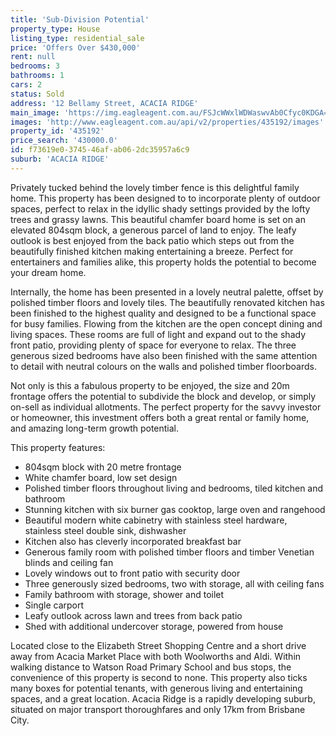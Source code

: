 ```yaml
---
title: 'Sub-Division Potential'
property_type: House
listing_type: residential_sale
price: 'Offers Over $430,000'
rent: null
bedrooms: 3
bathrooms: 1
cars: 2
status: Sold
address: '12 Bellamy Street, ACACIA RIDGE'
main_image: 'https://img.eagleagent.com.au/FSJcWWxlWDWaswvAb0Cfyc0KDGA=/1280x854/smart/https://s3-us-west-2.amazonaws.com/eagleagent-orig/images/6821555/126538418-image-M.jpg'
images: 'http://www.eagleagent.com.au/api/v2/properties/435192/images'
property_id: '435192'
price_search: '430000.0'
id: f73619e0-3745-46af-ab06-2dc35957a6c9
suburb: 'ACACIA RIDGE'
---
```

Privately tucked behind the lovely timber fence is this delightful family home. This property has been designed to to incorporate plenty of outdoor spaces, perfect to relax in the idyllic shady settings provided by the lofty trees and grassy lawns. This beautiful chamfer board home is set on an elevated 804sqm block, a generous parcel of land to enjoy. The leafy outlook is best enjoyed from the back patio which steps out from the beautifully finished kitchen making entertaining a breeze. Perfect for entertainers and families alike, this property holds the potential to become your dream home.

Internally, the home has been presented in a lovely neutral palette, offset by polished timber floors and lovely tiles. The beautifully renovated kitchen has been finished to the highest quality and designed to be a functional space for busy families. Flowing from the kitchen are the open concept dining and living spaces. These rooms are full of light and expand out to the shady front patio, providing plenty of space for everyone to relax. The three generous sized bedrooms have also been finished with the same attention to detail with neutral colours on the walls and polished timber floorboards.

Not only is this a fabulous property to be enjoyed, the size and 20m frontage offers the potential to subdivide the block and develop, or simply on-sell as individual allotments. The perfect property for the savvy investor or homeowner, this investment offers both a great rental or family home, and amazing long-term growth potential.

This property features:

* 804sqm block with 20 metre frontage
* White chamfer board, low set design
* Polished timber floors throughout living and bedrooms, tiled kitchen and bathroom
* Stunning kitchen with six burner gas cooktop, large oven and rangehood
* Beautiful modern white cabinetry with stainless steel hardware, stainless steel double sink, dishwasher
* Kitchen also has cleverly incorporated breakfast bar
* Generous family room with polished timber floors and timber Venetian blinds and ceiling fan
* Lovely windows out to front patio with security door
* Three generously sized bedrooms, two with storage, all with ceiling fans
* Family bathroom with storage, shower and toilet
* Single carport
* Leafy outlook across lawn and trees from back patio
* Shed with additional undercover storage, powered from house

Located close to the Elizabeth Street Shopping Centre and a short drive away from Acacia Market Place with both Woolworths and Aldi. Within walking distance to Watson Road Primary School and bus stops, the convenience of this property is second to none. This property also ticks many boxes for potential tenants, with generous living and entertaining spaces, and a great location. Acacia Ridge is a rapidly developing suburb, situated on major transport thoroughfares and only 17km from Brisbane City.